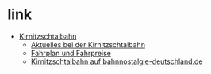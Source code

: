 # link

* [Kirnitzschtalbahn](https://de.wikipedia.org/wiki/Kirnitzschtalbahn)
    * [Aktuelles bei der Kirnitzschtalbahn](http://www.ovps.de/Verkehrsmittel/Kirnitzschtalbahn/Aktuelles/4208/)
    * [Fahrplan und Fahrpreise](http://www.ovps.de/downloads/K-Bahn.pdf)
    * [Kirnitzschtalbahn auf bahnnostalgie-deutschland.de](https://www.bahnnostalgie-deutschland.de/parkbahnen_modellbahnen/68/Kirnitzschtalbahn.html)
